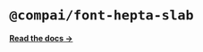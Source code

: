 # `@compai/font-hepta-slab`

[**Read the docs &rarr;**](https://components.ai/docs/typefaces/hepta-slab)
